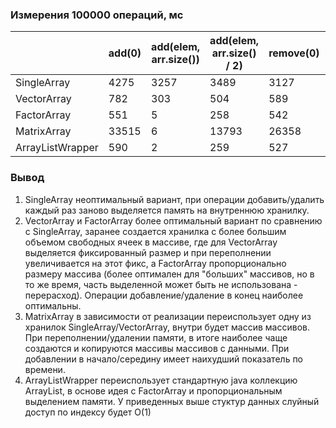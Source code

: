 ### Измерения 100000 операций, мс

|                  | add(0) | add(elem, arr.size()) | add(elem, arr.size() / 2) | remove(0) | remove(data.size() - 1) |
|------------------|--------|-----------------------|---------------------------|-----------|-------------------------|
| SingleArray      | 4275   | 3257                  | 3489                      | 3127      | 2132                    |
| VectorArray      | 782    | 303                   | 504                       | 589       | 7                       |
| FactorArray      | 551    | 5                     | 258                       | 542       | 5                       |
| MatrixArray      | 33515  | 6                     | 13793                     | 26358     | 10                      |
| ArrayListWrapper | 590    | 2                     | 259                       | 527       | 2                       |

### Вывод
1. SingleArray неоптимальный вариант, при операции добавить/удалить каждый раз заново выделяется память на внутреннюю хранилку.
2. VectorArray и FactorArray более оптимальный вариант по сравнению с SingleArray, заранее создается хранилка с более большим объемом свободных ячеек в массиве, где для VectorArray выделяется фиксированный размер и при переполнении увеличивается на этот фикс, а FactorArray пропорционально размеру массива (более оптимален для "больших" массивов, но в то же время, часть выделенной может быть не использована - перерасход). Операции добавление/удаление в конец наиболее оптимальны.
3. MatrixArray в зависимости от реализации переиспользует одну из хранилок SingleArray/VectorArray, внутри будет массив массивов. При переполнении/удалении памяти, в итоге наиболее чаще создаются и копируются массивы массивов с данными. При добавлении в начало/середину имеет наихудший показатель по времени.
4. ArrayListWrapper переиспользует стандартную java коллекцию ArrayList, в основе идея с FactorArray и пропорциональным выделением памяти.
У приведенных выше стуктур данных слуйный доступ по индексу будет O(1)
